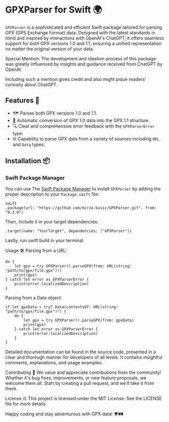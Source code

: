 # GPXParser for Swift 🌍

`GPXParser` is a sophisticated and efficient Swift package tailored for parsing GPX (GPS Exchange Format) data. Designed with the latest standards in mind and inspired by interactions with OpenAI's ChatGPT, it offers seamless support for both GPX versions 1.0 and 1.1, ensuring a unified representation no matter the original version of your data.

Special Mention: The development and ideation process of this package was greatly influenced by insights and guidance received from ChatGPT by OpenAI.

Including such a mention gives credit and also might pique readers' curiosity about ChatGPT.

## Features 🚀
- 🗺 Parses both GPX versions 1.0 and 1.1.
- 🔄 Automatic conversion of GPX 1.0 data into the GPX 1.1 structure.
- 🔍 Clear and comprehensive error feedback with the `GPXParserError` type.
- 🌐 Capability to parse GPX data from a variety of sources including `URL` and `Data` types.

## Installation 📦

### Swift Package Manager
You can use The [Swift Package Manager](https://swift.org/package-manager/) to install `GPXParser` by adding the proper description to your `Package.swift` file:

```
swift
.package(url: "https://github.com/mirza-basic/GPXParser.git", from: "0.3.0")
```



Then, include it in your target dependencies:
```
.target(name: "YourTarget", dependencies: ["GPXParser"])
```


Lastly, run swift build in your terminal.

Usage 🛠
Parsing from a URL:


```
do {
    let gpx = try GPXParser().parseGPX(from: URL(string: "path/to/gpx/file.gpx")!)
    print(gpx)
} catch let error as GPXParserError {
    print(error.localizedDescription)
}
```


Parsing from a Data object:

```
if let gpxData = try? Data(contentsOf: URL(string: "path/to/gpx/file.gpx")!) {
    do {
        let gpx = try GPXParser().parseGPX(from: gpxData)
        print(gpx)
    } catch let error as GPXParserError {
        print(error.localizedDescription)
    }
}
```


Detailed documentation can be found in the source code, presented in a clear and thorough manner for developers of all levels. It contains insightful comments, explanations, and usage examples.

Contributing 🤝
We value and appreciate contributions from the community! Whether it's bug fixes, improvements, or new feature proposals, we welcome them all. Start by creating a pull request, and we'll take it from there.

License ⚖️
This project is licensed under the MIT License. See the LICENSE file for more details.

Happy coding and stay adventurous with GPX data! 🌍🛤

